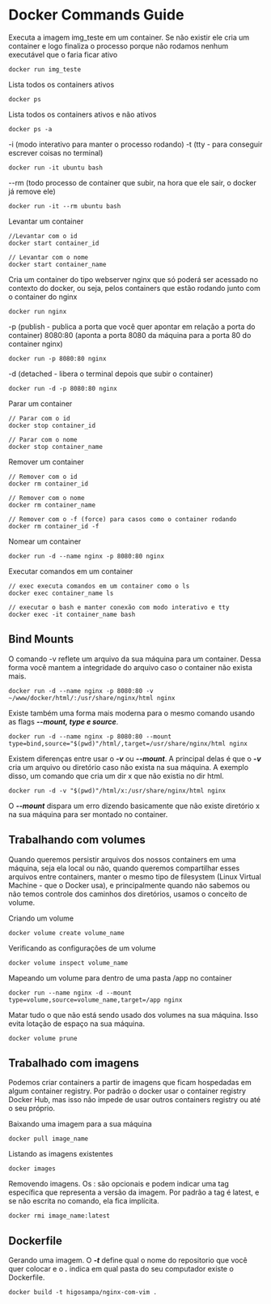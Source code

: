 # Docker Commands Guide

Executa a imagem img_teste em um container. Se não existir ele cria um container e logo finaliza o processo porque não rodamos nenhum executável que o faria ficar ativo

```docker
docker run img_teste
```

Lista todos os containers ativos

```docker
docker ps
```

Lista todos os containers ativos e não ativos

```docker
docker ps -a
```

-i (modo interativo para manter o processo rodando)
-t (tty - para conseguir escrever coisas no terminal)

```docker
docker run -it ubuntu bash
```

--rm (todo processo de container que subir, na hora que ele sair, o docker já remove ele)

```docker
docker run -it --rm ubuntu bash
```

Levantar um container

```docker
//Levantar com o id
docker start container_id

// Levantar com o nome
docker start container_name
```

Cria um container do tipo webserver nginx que só poderá ser acessado no contexto do docker, ou seja, pelos containers que estão rodando junto com o container do nginx

```docker
docker run nginx
```

-p (publish - publica a porta que você quer apontar em relação a porta do container)
8080:80 (aponta a porta 8080 da máquina para a porta 80 do container nginx)

```docker
docker run -p 8080:80 nginx
```

-d (detached - libera o terminal depois que subir o container)

```docker
docker run -d -p 8080:80 nginx
```

Parar um container

```docker
// Parar com o id
docker stop container_id

// Parar com o nome
docker stop container_name
```

Remover um container

```docker
// Remover com o id
docker rm container_id

// Remover com o nome
docker rm container_name

// Remover com o -f (force) para casos como o container rodando
docker rm container_id -f
```

Nomear um container

```docker
docker run -d --name nginx -p 8080:80 nginx
```

Executar comandos em um container

```docker
// exec executa comandos em um container como o ls
docker exec container_name ls

// executar o bash e manter conexão com modo interativo e tty
docker exec -it container_name bash
```

## Bind Mounts

O comando -v reflete um arquivo da sua máquina para um container. Dessa forma você mantem a integridade do arquivo caso o container não exista mais.

```docker
docker run -d --name nginx -p 8080:80 -v ~/www/docker/html/:/usr/share/nginx/html nginx
```

Existe também uma forma mais moderna para o mesmo comando usando as flags **_--mount, type e source_**.

```docker
docker run -d --name nginx -p 8080:80 --mount type=bind,source="$(pwd)"/html/,target=/usr/share/nginx/html nginx
```

Existem diferenças entre usar o **_-v_** ou **_--mount_**. A principal delas é que o **_-v_** cria um arquivo ou diretório caso não exista na sua máquina. A exemplo disso, um comando que cria um dir x que não existia no dir html.

```docker
docker run -d -v "$(pwd)"/html/x:/usr/share/nginx/html nginx
```

O **_--mount_** dispara um erro dizendo basicamente que não existe diretório x na sua máquina para ser montado no container.

## Trabalhando com volumes

Quando queremos persistir arquivos dos nossos containers em uma máquina, seja ela local ou não, quando queremos compartilhar esses arquivos entre containers, manter o mesmo tipo de filesystem (Linux Virtual Machine - que o Docker usa), e principalmente quando não sabemos ou não temos controle dos caminhos dos diretórios, usamos o conceito de volume.

Criando um volume

```docker
docker volume create volume_name
```

Verificando as configurações de um volume

```docker
docker volume inspect volume_name
```

Mapeando um volume para dentro de uma pasta /app no container

```docker
docker run --name nginx -d --mount type=volume,source=volume_name,target=/app nginx
```

Matar tudo o que não está sendo usado dos volumes na sua máquina. Isso evita lotação de espaço na sua máquina.

```docker
docker volume prune
```

## Trabalhado com imagens

Podemos criar containers a partir de imagens que ficam hospedadas em algum container registry. Por padrão o docker usar o container registry Docker Hub, mas isso não impede de usar outros containers registry ou até o seu próprio.

Baixando uma imagem para a sua máquina

```docker
docker pull image_name
```

Listando as imagens existentes

```docker
docker images
```

Removendo imagens. Os : são opcionais e podem indicar uma tag específica que representa a versão da imagem. Por padrão a tag é latest, e se não escrita no comando, ela fica implícita.

```docker
docker rmi image_name:latest
```

## Dockerfile

Gerando uma imagem. O **_-t_** define qual o nome do repositorio que você quer colocar e o **_._** indica em qual pasta do seu computador existe o Dockerfile.

```docker
docker build -t higosampa/nginx-com-vim .
```
